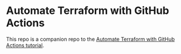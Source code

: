 # Automate Terraform with GitHub Actions


This repo is a companion repo to the [Automate Terraform with GitHub Actions tutorial](https://developer.hashicorp.com/terraform/tutorials/automation/github-actions).

